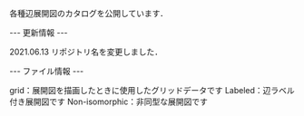 各種辺展開図のカタログを公開しています．

--- 更新情報  ---

2021.06.13 リポジトリ名を変更しました．

--- ファイル情報 ---

grid：展開図を描画したときに使用したグリッドデータです
Labeled：辺ラベル付き展開図です
Non-isomorphic：非同型な展開図です